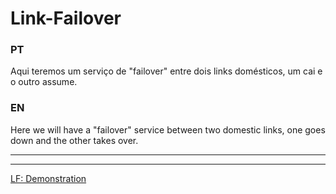 # Link-Failover
### PT
Aqui teremos um serviço de "failover" entre dois links domésticos, um cai e o outro assume.

### EN
Here we will have a "failover" service between two domestic links, one goes down and the other takes over.

---
---

[LF: Demonstration](https://drive.google.com/file/d/1H5HVR6CnwHJ2ppbrIVsnoVvMXx1SCck6/view?usp=sharing)
